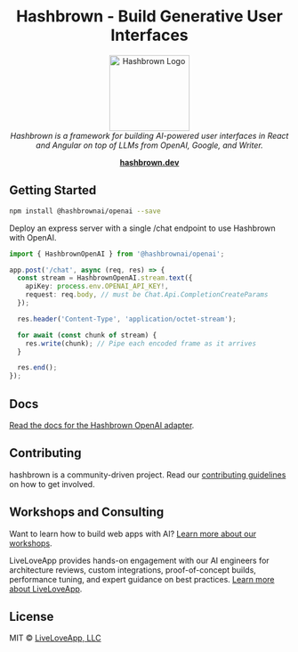 <h1 align="center">Hashbrown - Build Generative User Interfaces</h1>

<p align="center">
  <img src="https://hashbrown.dev/image/logo/brand-mark.svg" alt="Hashbrown Logo" width="144px" height="136px"/>
  <br>
  <em>Hashbrown is a framework for building AI-powered user interfaces in React
    <br> and Angular on top of LLMs from OpenAI, Google, and Writer.</em>
  <br>
</p>

<p align="center">
  <a href="https://hashbrown.dev/"><strong>hashbrown.dev</strong></a>
  <br>
</p>

## Getting Started

```sh
npm install @hashbrownai/openai --save
```

Deploy an express server with a single /chat endpoint to use Hashbrown with OpenAI.

```ts
import { HashbrownOpenAI } from '@hashbrownai/openai';

app.post('/chat', async (req, res) => {
  const stream = HashbrownOpenAI.stream.text({
    apiKey: process.env.OPENAI_API_KEY!,
    request: req.body, // must be Chat.Api.CompletionCreateParams
  });

  res.header('Content-Type', 'application/octet-stream');

  for await (const chunk of stream) {
    res.write(chunk); // Pipe each encoded frame as it arrives
  }

  res.end();
});
```

## Docs

[Read the docs for the Hashbrown OpenAI adapter](https://hashbrown.dev/docs/react/platform/openai).

## Contributing

hashbrown is a community-driven project. Read our [contributing guidelines](https://github.com/liveloveapp/hashbrown?tab=contributing-ov-file) on how to get involved.

## Workshops and Consulting

Want to learn how to build web apps with AI? [Learn more about our workshops](https://hashbrown.dev/workshops).

LiveLoveApp provides hands-on engagement with our AI engineers for architecture reviews, custom integrations, proof-of-concept builds, performance tuning, and expert guidance on best practices. [Learn more about LiveLoveApp](https://liveloveapp.com).

## License

MIT © [LiveLoveApp, LLC](https://liveloveapp.com)
